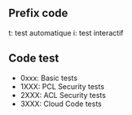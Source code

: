 
## Prefix code

t: test automatique
i: test interactif


## Code test
 - 0xxx: Basic tests
 - 1XXX: PCL Security tests
 - 2XXX: ACL Security tests
 - 3XXX: Cloud Code tests